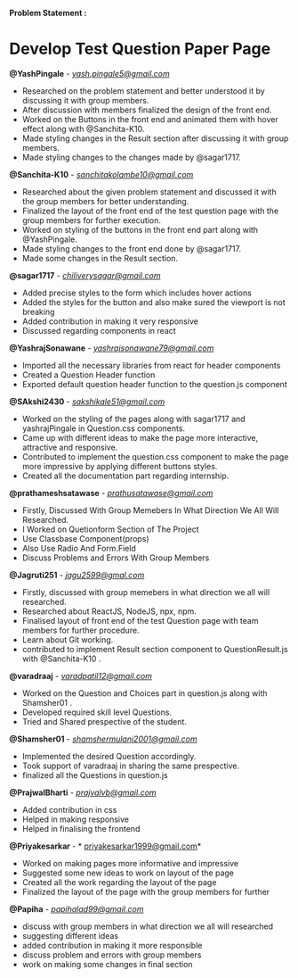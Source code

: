 **Problem Statement :**
# Develop Test Question Paper Page

**@YashPingale** - *yash.pingale5@gmail.com*
  * Researched on the problem statement and better understood it by discussing it with group members.
  * After discussion with members finalized the design of the front end.
  * Worked on the Buttons in the front end and animated them with hover effect along with @Sanchita-K10.
  * Made styling changes in the Result section after discussing it with group members. 
  * Made styling changes to the changes made by @sagar1717.
 
**@Sanchita-K10** - *sanchitakolambe10@gmail.com*  
  * Researched about the given problem statement and discussed it with the group members for better understanding.
  * Finalized the layout of the front end of the test question page with the group members for further execution.
  * Worked on styling of the  buttons in the front end part along with @YashPingale.
  * Made styling changes to the front end done by @sagar1717.
  * Made some changes in the Result section.

**@sagar1717** - *chiliverysagar@gmail.com*
  * Added precise styles to the form which includes hover actions
  * Added the styles for the button and also make sured the viewport is not breaking
  * Added contribution in making it very responsive
  * Discussed regarding components in react 

**@YashrajSonawane** - *yashrajsonawane79@gmail.com*
  * Imported all the necessary libraries from react for header components
  * Created a Question Header function
  * Exported default question header function to the question.js component
  
 **@SAkshi2430** - *sakshikale51@gmail.com*
  *  Worked on the styling of the pages along with sagar1717 and yashrajPingale in Question.css components.
  *  Came up with different ideas to make the page more interactive, attractive and responsive.
  *  Contributed to implement the question.css component to make the page more impressive by applying different buttons styles.
  *  Created all the documentation part regarding internship.
  
  
**@prathameshsatawase** - *prathusatawase@gmail.com*
  * Firstly, Discussed With Group Memebers In What Direction We All Will Researched.
  * I Worked on Quetionform Section of The Project
  * Use Classbase Component(props)
  * Also Use Radio And Form.Field
  * Discuss Problems and Errors With Group Members

**@Jagruti251** - *jagu2599@gmal.com*
 * Firstly, discussed with group memebers in what direction we all will researched.
 * Researched about ReactJS, NodeJS, npx, npm.
 * Finalised layout of front end of the test Question page with team members for further procedure.
 * Learn about Git working.
 * contributed to implement Result section component to QuestionResult.js with @Sanchita-K10 .

**@varadraaj** - *varadpatil12@gmail.com*
  * Worked on the Question and Choices part in question.js along with Shamsher01 .
  * Developed required skill level Questions.
  * Tried and Shared prespective of the student.

**@Shamsher01** - *shamshermulani2001@gmail.com*
  * Implemented the desired Question accordingly.
  * Took support of varadraaj in sharing the same prespective.
  * finalized all the Questions in question.js

**@PrajwalBharti** - *prajvalvb@gmail.com*
  * Added contribution in css 
  * Helped in making responsive
  * Helped in finalising the frontend

**@Priyakesarkar** - * priyakesarkar1999@gmail.com*
  * Worked on making pages more informative and impressive
  * Suggested some new ideas to work on layout of the page
  * Created all the work regarding the layout of the page
  * Finalized the layout of the page with the group members for further

**@Papiha** - *papihalad99@gmail.com*
  * discuss with group members in what direction we all will researched
  * suggesting different ideas
  * added contribution in making it more responsible
  * discuss problem and errors with group members
  * work on making some changes in final section

